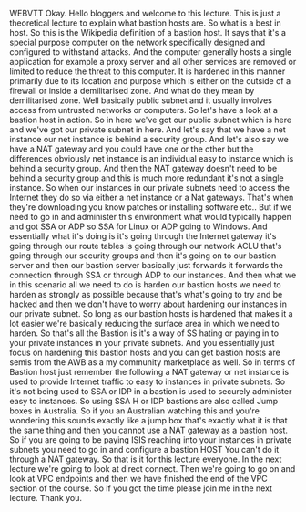  
 WEBVTT 
 Okay. 
 Hello bloggers and welcome to this lecture. 
 This is just a theoretical lecture to explain what bastion hosts are. 
 So what is a best in host. 
 So this is the Wikipedia definition of a bastion host. 
 It says that it's a special purpose computer on the network specifically designed and configured to 
 withstand attacks. 
 And the computer generally hosts a single application for example a proxy server and all other services 
 are removed or limited to reduce the threat to this computer. 
 It is hardened in this manner primarily due to its location and purpose which is either on the outside 
 of a firewall or inside a demilitarised zone. 
 And what do they mean by demilitarised zone. 
 Well basically public subnet and it usually involves access from untrusted networks or computers. 
 So let's have a look at a bastion host in action. 
 So in here we've got our public subnet which is here and we've got our private subnet in here. 
 And let's say that we have a net instance our net instance is behind a security group. 
 And let's also say we have a NAT gateway and you could have one or the other but the differences obviously 
 net instance is an individual easy to instance which is behind a security group. 
 And then the NAT gateway doesn't need to be behind a security group and this is much more redundant 
 it's not a single instance. 
 So when our instances in our private subnets need to access the Internet they do so via either a net 
 instance or a Nat gateways. 
 That's when they're downloading you know patches or installing software etc.. 
 But if we need to go in and administer this environment what would typically happen and got SSA or ADP 
 so SSA for Linux or ADP going to Windows. 
 And essentially what it's doing is it's going through the Internet gateway it's going through our route 
 tables is going through our network ACLU that's going through our security groups and then it's going 
 on to our bastion server and then our bastion server basically just forwards it forwards the connection 
 through SSA or through ADP to our instances. 
 And then what we in this scenario all we need to do is harden our bastion hosts we need to harden as 
 strongly as possible because that's what's going to try and be hacked and then we don't have to worry 
 about hardening our instances in our private subnet. 
 So long as our bastion hosts is hardened that makes it a lot easier we're basically reducing the surface 
 area in which we need to harden. 
 So that's all the Bastion is it's a way of SS hating or paying in to your private instances in your 
 private subnets. 
 And you essentially just focus on hardening this bastion hosts and you can get bastion hosts are semis 
 from the AWB as a my community marketplace as well. 
 So in terms of Bastion host just remember the following a NAT gateway or net instance is used to provide 
 Internet traffic to easy to instances in private subnets. 
 So it's not being used to SSA or IDP in a bastion is used to securely administer easy to instances. 
 So using SSA H or IDP bastions are also called Jump boxes in Australia. 
 So if you an Australian watching this and you're wondering this sounds exactly like a jump box that's 
 exactly what it is that the same thing and then you cannot use a NAT gateway as a bastion host. 
 So if you are going to be paying ISIS reaching into your instances in private subnets you need to go 
 in and configure a bastion HOST You can't do it through a NAT gateway. 
 So that is it for this lecture everyone. 
 In the next lecture we're going to look at direct connect. 
 Then we're going to go on and look at VPC endpoints and then we have finished the end of the VPC section 
 of the course. 
 So if you got the time please join me in the next lecture. 
 Thank you.